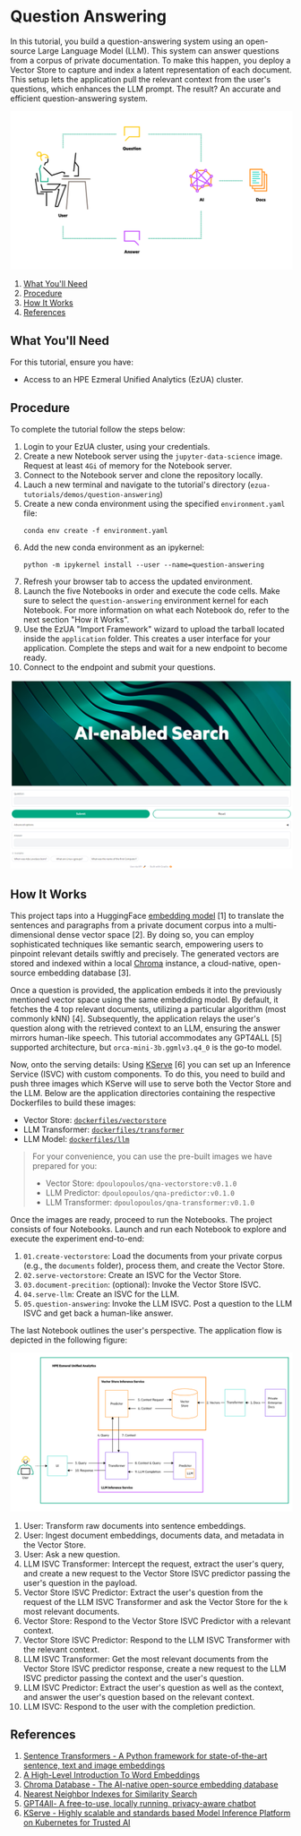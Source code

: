 # Question Answering

In this tutorial, you build a question-answering system using an open-source Large Language Model (LLM). This system can
answer questions from a corpus of private documentation. To make this happen, you deploy a Vector Store to capture and
index a latent representation of each document. This setup lets the application pull the relevant context from the
user's questions, which enhances the LLM prompt. The result? An accurate and efficient question-answering system.

![llm-high-level](images/LLM-high-level.png)

1. [What You'll Need](#what-youll-need)
1. [Procedure](#procedure)
1. [How It Works](#how-it-works)
1. [References](#references)

## What You'll Need

For this tutorial, ensure you have:

- Access to an HPE Ezmeral Unified Analytics (EzUA) cluster.

## Procedure

To complete the tutorial follow the steps below:

1. Login to your EzUA cluster, using your credentials.
1. Create a new Notebook server using the `jupyter-data-science` image. Request at least `4Gi` of memory for the
   Notebook server.
1. Connect to the Notebook server and clone the repository locally.
1. Lauch a new terminal and navigate to the tutorial's directory (`ezua-tutorials/demos/question-answering`)
1. Create a new conda environment using the specified `environment.yaml` file:
   ```
   conda env create -f environment.yaml
   ```
1. Add the new conda environment as an ipykernel:
   ```
   python -m ipykernel install --user --name=question-answering
   ```
1. Refresh your browser tab to access the updated environment.
1. Launch the five Notebooks in order and execute the code cells. Make sure to select the `question-answering`
   environment kernel for each Notebook. For more information on what each Notebook do, refer to the next section "How
   it Works".
1. Use the EzUA "Import Framework" wizard to upload the tarball located inside the `application` folder. This creates a
   user interface for your application. Complete the steps and wait for a new endpoint to become ready.
1. Connect to the endpoint and submit your questions.

![application-ui](images/application-ui.png)

## How It Works

This project taps into a HuggingFace [embedding model](https://huggingface.co/sentence-transformers/all-MiniLM-L6-v2)
[1] to translate the sentences and paragraphs from a private document corpus into a multi-dimensional dense vector space
[2]. By doing so, you can employ sophisticated techniques like semantic search, empowering users to pinpoint relevant
details swiftly and precisely. The generated vectors are stored and indexed within a local
[Chroma](https://www.trychroma.com/) instance, a cloud-native, open-source embedding database [3].

Once a question is provided, the application embeds it into the previously mentioned vector space using the same
embedding model. By default, it fetches the 4 top relevant documents, utilizing a particular algorithm (most commonly
kNN) [4]. Subsequently, the application relays the user's question along with the retrieved context to an LLM, ensuring
the answer mirrors human-like speech. This tutorial accommodates any GPT4ALL [5] supported architecture, but
`orca-mini-3b.ggmlv3.q4_0` is the go-to model.

Now, onto the serving details: Using [KServe](https://kserve.github.io/website/0.11/) [6] you can set up an Inference
Service (ISVC) with custom components. To do this, you need to build and push three images which KServe will use to
serve both the Vector Store and the LLM. Below are the application directories containing the respective Dockerfiles to
build these images:

- Vector Store: [`dockerfiles/vectorstore`](dockerfiles/vectorstore)
- LLM Transformer: [`dockerfiles/transformer`](dockerfiles/transformer)
- LLM Model: [`dockerfiles/llm`](dockerfiles/llm)

> For your convenience, you can use the pre-built images we have prepared for you:
> - Vector Store: `dpoulopoulos/qna-vectorstore:v0.1.0`
> - LLM Predictor: `dpoulopoulos/qna-predictor:v0.1.0`
> - LLM Transformer: `dpoulopoulos/qna-transformer:v0.1.0`

Once the images are ready, proceed to run the Notebooks. The project consists of four Notebooks. Launch and run each
Notebook to explore and execute the experiment end-to-end:

1. `01.create-vectorstore`: Load the documents from your private corpus (e.g., the `documents` folder), process them,
    and create the Vector Store.
1. `02.serve-vectorstore`: Create an ISVC for the Vector Store.
1. `03.document-precition`: (optional): Invoke the Vector Store ISVC.
1. `04.serve-llm`: Create an ISVC for the LLM.
1. `05.question-answering`: Invoke the LLM ISVC. Post a question to the LLM ISVC and get back a human-like answer.

The last Notebook outlines the user's perspective. The application flow is depicted in the following figure:

![flow-chart](images/LLM-flowchart.png)

1. User: Transform raw documents into sentence embeddings.
1. User: Ingest document embeddings, documents data, and metadata in the Vector Store.
1. User: Ask a new question.
1. LLM ISVC Transformer: Intercept the request, extract the user's query, and create a new request to the Vector Store
   ISVC predictor passing the user's question in the payload.
1. Vector Store ISVC Predictor: Extract the user's question from the request of the LLM ISVC Transformer and ask the
   Vector Store for the `k` most relevant documents.
1. Vector Store: Respond to the Vector Store ISVC Predictor with a relevant context.
1. Vector Store ISVC Predictor: Respond to the LLM ISVC Transformer with the relevant context.
1. LLM ISVC Transformer: Get the most relevant documents from the Vector Store ISVC predictor response, create a new
   request to the LLM ISVC predictor passing the context and the user's question.
1. LLM ISVC Predictor: Extract the user's question as well as the context, and answer the user's question based on the
   relevant context.
1. LLM ISVC: Respond to the user with the completion prediction.

## References

1. [Sentence Transformers - A Python framework for state-of-the-art sentence, text and image embeddings](https://www.sbert.net/)
1. [A High-Level Introduction To Word Embeddings](https://predictivehacks.com/a-high-level-introduction-to-word-embeddings/)
1. [Chroma Database - The AI-native open-source embedding database](https://docs.trychroma.com/)
1. [Nearest Neighbor Indexes for Similarity Search](https://www.pinecone.io/learn/series/faiss/vector-indexes/)
1. [GPT4All- A free-to-use, locally running, privacy-aware chatbot](https://gpt4all.io/index.html)
1. [KServe - Highly scalable and standards based Model Inference Platform on Kubernetes for Trusted AI](https://kserve.github.io/website/0.11/)